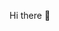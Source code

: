 Hi there 👋

<!--
**SakshiD01/SakshiD01** is a ✨ _special_ ✨ repository because its `README.md` (this file) appears on your GitHub profile.

🎓 MSc Business Analytics Student at Maynooth University, Ireland
💻 B.Tech in Information Technology – specialization in Data Science
🌍 Passionate about Machine Learning, Data Analytics, and Business Intelligence

💡 About Me

I’m a data-driven problem solver with hands-on experience in:
📊 Data analysis and visualization using Python, SQL, and Power BI
🔗 Integrating APIs and automating workflows for global clients
🧩 Collaborating across teams to deliver data-backed business solutions

💼 Previous Role: Business Development Associate Intern @ peopleHum Technologies

Integrated biometric devices with HR software using open APIs
Connected job platforms like LinkedIn & Naukri.com
Drafted tailored proposals for international clients, improving efficiency

🧠 Skills & Tools
Programming: Python, SQL, R
Analytics: Power BI, Excel, Tableau
Machine Learning: Scikit-learn, Pandas, NumPy, Matplotlib
Databases: MySQL, AWS
Other: API Integration, Data Cleaning, Business Communication

🚀 Current Focus
Applying data-driven insights to solve real-world business challenges
Expanding skills in machine learning, predictive modeling, and data storytelling
Looking for internship and part-time opportunities in data science & analytics

📫 Connect With Me
💼 LinkedIn - https://www.linkedin.com/in/sakshi-dhamane-55a44a255/
✉️ Email: sakshijdhamane@gmail.com
🌐 GitHub - https://github.com/SakshiD01
